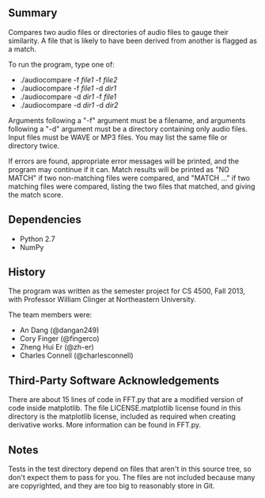 Summary
-------

Compares two audio files or directories of audio files to gauge their
similarity. A file that is likely to have been derived from another
is flagged as a match.

To run the program, type one of:
* ./audiocompare -f _file1_ -f _file2_
* ./audiocompare -f _file1_ -d _dir1_
* ./audiocompare -d _dir1_ -f _file1_
* ./audiocompare -d _dir1_ -d _dir2_

Arguments following a "-f" argument must be a filename,
and arguments following a "-d" argument must be a directory
containing only audio files. Input files must be WAVE or MP3 files.
You may list the same file or directory twice.

If errors are found, appropriate error messages
will be printed, and the program may continue if it can.
Match results will be printed as "NO MATCH" if two
non-matching files were compared, and "MATCH ..."
if two matching files were compared, listing the two
files that matched, and giving the match score.

Dependencies
------------

* Python 2.7
* NumPy

History
-------

The program was written as the semester project
for CS 4500, Fall 2013, with Professor William Clinger
at Northeastern University.

The team members were:
* An Dang (@dangan249)
* Cory Finger (@fingerco)
* Zheng Hui Er (@zh-er)
* Charles Connell (@charlesconnell)


Third-Party Software Acknowledgements
-------------------------------------

There are about 15 lines of code in FFT.py that
are a modified version of code inside
matplotlib. The file
LICENSE.matplotlib license found in this directory
is the matplotlib license, included as required
when creating derivative works. More information
can be found in FFT.py.

Notes
-----

Tests in the test directory depend on files that aren't in this source tree,
so don't expect them to pass for you. The files are not included because
many are copyrighted, and they are too big to reasonably store in Git.
